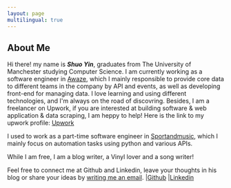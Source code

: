```yaml
---
layout: page
multilingual: true
---
```


## About Me
Hi there! my name is **_Shuo Yin_**, graduates from The University of Manchester studying Computer Science. I am currently working as a software engineer in [Awaze](https://awaze.com), which I mainly responsible to provide core data to different teams in the company by API and events, as well as developing front-end for managing data. I love learning and using different technologies, and I'm always on the road of discovring. Besides, I am a freelancer on Upwork, if you are interested at building software & web application & data scraping, I am heppy to help! Here is the link to my upwork profile: [Upwork](https://www.upwork.com/freelancers/shuoyin?mp_source=share)

I used to work as a part-time software engineer in [Sportandmusic](https://sportandmusic.co.uk/), which I mainly focus on automation tasks using python and various APIs.

While I am free, I am a blog writer, a Vinyl lover and a song writer!

Feel free to connect me at Github and Linkedin, leave your thoughts in his blog or share your ideas by [writing me an email](mailto:shuoyin03@gmail.com). 
|[Github](https://github.com/ShuoYin03/)
|[Linkedin](https://www.linkedin.com/in/yin-shuo-78a154275/)


<!-- ## Projects
| Title       |Type        |Link        |
| ----------- |----------- |----------- |
|[React Ecommerce website](https://react-ecom-web.vercel.app/)|Website|[link](https://react-ecom-web.vercel.app/)| -->

